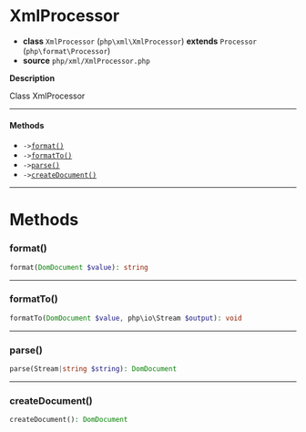 # XmlProcessor

- **class** `XmlProcessor` (`php\xml\XmlProcessor`) **extends** `Processor` (`php\format\Processor`)
- **source** `php/xml/XmlProcessor.php`

**Description**

Class XmlProcessor

---

#### Methods

- `->`[`format()`](#method-format)
- `->`[`formatTo()`](#method-formatto)
- `->`[`parse()`](#method-parse)
- `->`[`createDocument()`](#method-createdocument)

---
# Methods

<a name="method-format"></a>

### format()
```php
format(DomDocument $value): string
```

---

<a name="method-formatto"></a>

### formatTo()
```php
formatTo(DomDocument $value, php\io\Stream $output): void
```

---

<a name="method-parse"></a>

### parse()
```php
parse(Stream|string $string): DomDocument
```

---

<a name="method-createdocument"></a>

### createDocument()
```php
createDocument(): DomDocument
```
